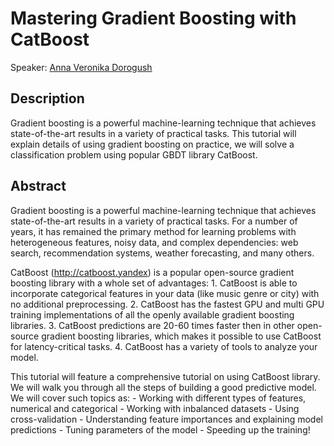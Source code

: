 # Mastering Gradient Boosting with CatBoost
Speaker: [Anna Veronika Dorogush](https://github.com/annaveronika)

## Description

Gradient boosting is a powerful machine-learning technique that achieves state-of-the-art results in a variety of practical tasks. This tutorial will explain details of using gradient boosting on practice, we will solve a classification problem using popular GBDT library CatBoost.

## Abstract

Gradient boosting is a powerful machine-learning technique that achieves state-of-the-art results in a variety of practical tasks. For a number of years, it has remained the primary method for learning problems with heterogeneous features, noisy data, and complex dependencies: web search, recommendation systems, weather forecasting, and many others.

CatBoost (http://catboost.yandex) is a popular open-source gradient boosting library with a whole set of advantages: 1. CatBoost is able to incorporate categorical features in your data (like music genre or city) with no additional preprocessing. 2. CatBoost has the fastest GPU and multi GPU training implementations of all the openly available gradient boosting libraries. 3. CatBoost predictions are 20-60 times faster then in other open-source gradient boosting libraries, which makes it possible to use CatBoost for latency-critical tasks. 4. CatBoost has a variety of tools to analyze your model.

This tutorial will feature a comprehensive tutorial on using CatBoost library. We will walk you through all the steps of building a good predictive model. We will cover such topics as: - Working with different types of features, numerical and categorical - Working with inbalanced datasets - Using cross-validation - Understanding feature importances and explaining model predictions - Tuning parameters of the model - Speeding up the training!